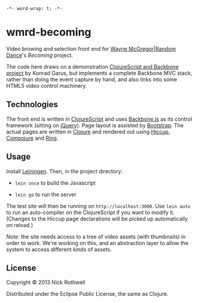 `-*- word-wrap: t; -*-`

# wmrd-becoming

Video browing and selection front end for [Wayne McGregor|Random Dance](http://www.randomdance.org)'s _Becoming_ project.

The code here draws on a demonstration [ClojureScript and Backbone project](https://github.com/konrad-garus/hello-clj-backbone) by Konrad Garus, but implements a  complete Backbone MVC stack, rather than doing the event capture by hand, and also links into some HTML5 video control machinery.

## Technologies

The front end is written in [ClojureScript](https://github.com/clojure/clojurescript) and uses [Backbone.js](http://backbonejs.org) as its control framework (sitting on [jQuery](http://jquery.com)). Page layout is assisted by [Bootstrap](http://twitter.github.io/bootstrap). The actual pages are written in [Clojure](http://clojure.org) and rendered out using [Hiccup](https://github.com/weavejester/hiccup), [Compojure](https://github.com/weavejester/compojure) and [Ring](https://github.com/ring-clojure/ring).

## Usage

Install [Leiningen](https://github.com/technomancy/leiningen). Then, in the project directory:

- `lein once` to build the Javascript

- `lein go` to run the server

The test site will then be running on `http://localhost:3000`. Use `lein auto` to run an auto-compiler on the ClojureScript if you want to modify it. (Changes to the Hiccup page declarations will be picked up automatically on reload.)

_Note_: the site needs access to a tree of video assets (with thumbnails) in order to work. We're working on this, and an abstraction layer to allow the system to access different kinds of assets.

## License

Copyright © 2013 Nick Rothwell

Distributed under the Eclipse Public License, the same as Clojure.
